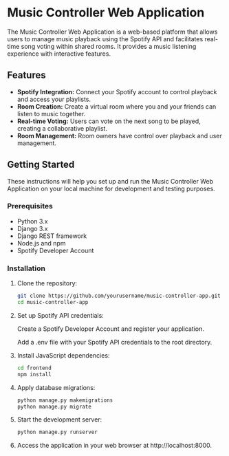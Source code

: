 # Music Controller Web Application

The Music Controller Web Application is a web-based platform that allows users to manage music playback using the Spotify API and facilitates real-time song voting within shared rooms. It provides a music listening experience with interactive features.

## Features

- **Spotify Integration:** Connect your Spotify account to control playback and access your playlists.
- **Room Creation:** Create a virtual room where you and your friends can listen to music together.
- **Real-time Voting:** Users can vote on the next song to be played, creating a collaborative playlist.
- **Room Management:** Room owners have control over playback and user management.

## Getting Started

These instructions will help you set up and run the Music Controller Web Application on your local machine for development and testing purposes. 

### Prerequisites

- Python 3.x
- Django 3.x
- Django REST framework
- Node.js and npm
- Spotify Developer Account

### Installation

1. Clone the repository:

   ```bash
   git clone https://github.com/yourusername/music-controller-app.git
   cd music-controller-app

2. Set up Spotify API credentials:
   
     Create a Spotify Developer Account and register your application.
     
     Add a .env file with your Spotify API credentials to the root directory.

3. Install JavaScript dependencies:

   ```bash
   cd frontend
   npm install

4. Apply database migrations:

     ```bash
     python manage.py makemigrations
     python manage.py migrate

5. Start the development server:

     ```bash
     python manage.py runserver

6. Access the application in your web browser at http://localhost:8000.
